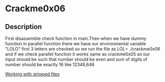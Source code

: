 # Crackme0x06
## Description

First disassemble check function in main.Then when we have dummy function in parallel function there we have our environmental variable "LOLO" first 3 letters are checked so we run the file as LOL= ./crackme0x06 and if we check parallel function it works same as crackme0x05 so our input should be such that number should be even and sum of digits of number should be exactly 16 like 12346,646

[Working with stripped files](https://www.digitalocean.com/community/tutorials/how-to-read-and-set-environmental-and-shell-variables-on-linux)

